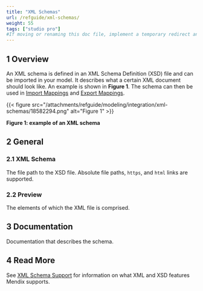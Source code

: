 ```yaml
---
title: "XML Schemas"
url: /refguide/xml-schemas/
weight: 55
tags: ["studio pro"]
#If moving or renaming this doc file, implement a temporary redirect and let the respective team know they should update the URL in the product. See Mapping to Products for more details.
---
```


## 1 Overview

An XML schema is defined in an XML Schema Definition (XSD) file and can be imported in your model. It describes what a certain XML document should look like. An example is shown in **Figure 1**. The schema can then be used in [Import Mappings](/refguide/import-mappings/) and [Export Mappings](/refguide/export-mappings/).

{{< figure src="/attachments/refguide/modeling/integration/xml-schemas/18582294.png" alt="Figure 1" >}}

**Figure 1: example of an XML schema**

## 2 General

### 2.1 XML Schema

The file path to the XSD file. Absolute file paths, `https`, and `html` links are supported.

### 2.2 Preview

The elements of which the XML file is comprised.

## 3 Documentation

Documentation that describes the schema.

## 4 Read More

See [XML Schema Support](/refguide/xml-schema-support/) for information on what XML and XSD features Mendix supports.
